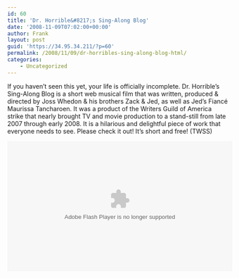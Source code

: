 ```yaml
---
id: 60
title: 'Dr. Horrible&#8217;s Sing-Along Blog'
date: '2008-11-09T07:02:00+00:00'
author: Frank
layout: post
guid: 'https://34.95.34.211/?p=60'
permalink: /2008/11/09/dr-horribles-sing-along-blog-html/
categories:
    - Uncategorized
---
```


If you haven’t seen this yet, your life is officially incomplete. Dr. Horrible’s Sing-Along Blog is a short web musical film that was written, produced &amp; directed by Joss Whedon &amp; his brothers Zack &amp; Jed, as well as Jed’s Fiancé Maurissa Tancharoen. It was a product of the Writers Guild of America strike that nearly brought TV and movie production to a stand-still from late 2007 through early 2008. It is a hilarious and delightful piece of work that everyone needs to see. Please check it out! It’s short and free! (TWSS) 

<object height="296" width="512"><param name="movie" value="http://www.hulu.com/embed/Z4kt7M5Uta51JuIDJV6HeQ"></param><embed height="296" src="http://www.hulu.com/embed/Z4kt7M5Uta51JuIDJV6HeQ" type="application/x-shockwave-flash" width="512"></embed></object>